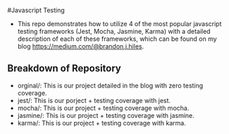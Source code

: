 #Javascript Testing

* This repo demonstrates how to utilize 4 of the most popular javascript testing frameworks (Jest, Mocha, Jasmine, Karma) with a detailed description of each of these frameworks, which can be found on my blog https://medium.com/@brandon.j.hiles. 

## Breakdown of Repository
* orginal/: This is our project detailed in the blog with zero testing coverage.
* jest/: This is our porject + testing coverage with jest.
* mocha/: This is our project + testing coverage with mocha.
* jasmine/: This is our project + testing coverage with jasmine.
* karma/: This is our project + testing coverage with karma.